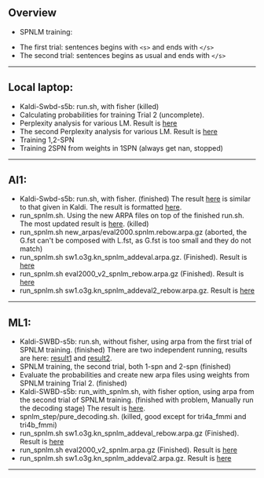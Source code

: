 ## Overview
 * SPNLM training:
  - The first trial: sentences begins with `<s>` and ends with `</s>`
  - The second trial: sentences begins as usual and ends with `</s>`

---

## Local laptop:
 * Kaldi-Swbd-s5b: run.sh, with fisher (killed) 
 * Calculating probabilities for training Trial 2 (uncomplete). 
 * Perplexity analysis for various LM. Result is <a href='Results/ppl_analysis'>here</a>
 * The second Perplexity analysis for various LM. Result is <a href='Results/ppl_analysis2'>here</a>
 * Training 1,2-SPN
 * Training 2SPN from weights in 1SPN (always get nan, stopped)

---

## AI1:
 * Kaldi-Swbd-s5b: run.sh, with fisher. (finished) 
The result <a href='Results/swbd_run'>here</a> is similar to that given in Kaldi. The result is formatted <a href='Results/kaldi_result'>here</a>. 
 * run_spnlm.sh. Using the new ARPA files on top of the finished run.sh. The most updated result is <a href='Results/most_updated'>here</a>.  (killed)
 * run_spnlm.sh new_arpas/eval2000.spnlm.rebow.arpa.gz (aborted, the G.fst can't be composed with L.fst, as G.fst is too small and they do not match)
 * run_spnlm.sh sw1.o3g.kn_spnlm_addeval.arpa.gz. (Finished). Result is <a href='Results/spnlm_addeval'>here</a>
 * run_spnlm.sh eval2000_v2_spnlm_rebow.arpa.gz (Finished). Result is <a href='Results/eval_v2_rebow'>here</a>
 * run_spnlm.sh sw1.o3g.kn_spnlm_addeval2_rebow.arpa.gz. Result is <a href='Results/sw1_addeval2_rebow'>here</a>
    
---

## ML1:
 * Kaldi-SWBD-s5b: run.sh, without fisher, using arpa from the first trial of SPNLM training. (finished) There are two independent running, results are here: <a href='Results/training_trial1_r1'>result1</a> and  <a href='Results/training_trial1_r2'>result2</a>.
 * SPNLM training, the second trial, both 1-spn and 2-spn (finished)
 * Evaluate the probabilities and create new arpa files using weights from SPNLM training Trial 2. (finished)
 * Kaldi-SWBD-s5b: run_with_spnlm.sh, with fisher option, using arpa from the second trial of SPNLM training. (finished with problem, Manually run the decoding stage) The result is <a href='Results/spnlm_trial2'>here</a>. 
 * spnlm_step/pure_decoding.sh. (killed, good except for tri4a_fmmi and tri4b_fmmi)
 * run_spnlm.sh sw1.o3g.kn_spnlm_addeval_rebow.arpa.gz (Finished). Result is <a href='Results/spnlm_addeval_rebow'>here</a>
 * run_spnlm.sh eval2000_v2_spnlm.arpa.gz (Finished). Result is <a href='Results/eval_v2'>here</a>
 * run_spnlm.sh sw1.o3g.kn_spnlm_addeval2.arpa.gz. Result is <a href='Results/sw1_addeval2'>here</a>
 
---
